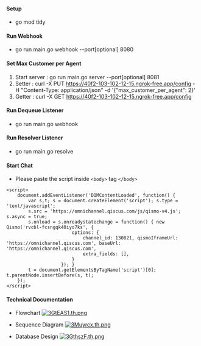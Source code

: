 #### Setup

- go mod tidy

#### Run Webhook

- go run main.go webhook --port[optional] 8080

#### Set Max Customer per Agent

1. Start server : go run main.go server --port[optional] 8081
2. Setter : curl -X PUT https://40f2-103-102-12-15.ngrok-free.app/config -H "Content-Type: application/json" -d '{"max_customer_per_agent": 2}'
3. Getter : curl -X GET https://40f2-103-102-12-15.ngrok-free.app/config

#### Run Dequeue Listener

- go run main.go webhook

#### Run Resolver Listener

- go run main.go resolve

#### Start Chat

- Please paste the script inside `<body>` tag `</body>`

```
<script>
    document.addEventListener('DOMContentLoaded', function() {
        var s,t; s = document.createElement('script'); s.type = 'text/javascript';
        s.src = 'https://omnichannel.qiscus.com/js/qismo-v4.js'; s.async = true;
        s.onload = s.onreadystatechange = function() { new Qismo('rvcbl-fcsngqk40iyo7ks', {
                        options: {
                            channel_id: 130821, qismoIframeUrl: 'https://omnichannel.qiscus.com', baseUrl: 'https://omnichannel.qiscus.com',
                            extra_fields: [],
                        }
                    }); }
        t = document.getElementsByTagName('script')[0]; t.parentNode.insertBefore(s, t);
    });
</script>
```

#### Technical Documentation

- Flowchart
  [![3GtEAS1.th.png](https://iili.io/3GtEAS1.th.png)](https://freeimage.host/i/3GtEAS1)

- Sequence Diagram
  [![3Muyrcx.th.png](https://iili.io/3Muyrcx.th.png)](https://freeimage.host/i/3Muyrcx)

- Database Design
  [![3GthszF.th.png](https://iili.io/3GthszF.th.png)](https://freeimage.host/i/3GthszF)
